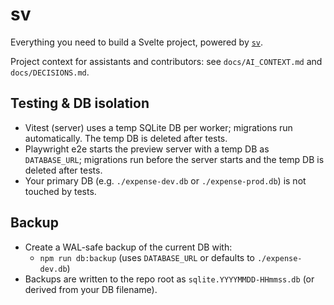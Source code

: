 # sv

Everything you need to build a Svelte project, powered by [`sv`](https://github.com/sveltejs/cli).

Project context for assistants and contributors: see `docs/AI_CONTEXT.md` and `docs/DECISIONS.md`.

## Testing & DB isolation

- Vitest (server) uses a temp SQLite DB per worker; migrations run automatically. The temp DB is deleted after tests.
- Playwright e2e starts the preview server with a temp DB as `DATABASE_URL`; migrations run before the server starts and the temp DB is deleted after tests.
- Your primary DB (e.g. `./expense-dev.db` or `./expense-prod.db`) is not touched by tests.

## Backup

- Create a WAL-safe backup of the current DB with:
  - `npm run db:backup` (uses `DATABASE_URL` or defaults to `./expense-dev.db`)
- Backups are written to the repo root as `sqlite.YYYYMMDD-HHmmss.db` (or derived from your DB filename).
